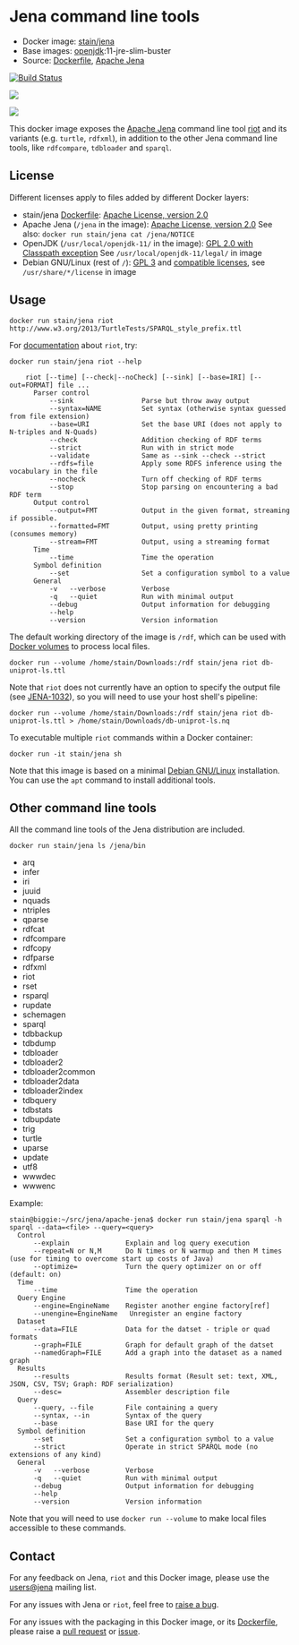 # Jena command line tools

* Docker image: [stain/jena](https://hub.docker.com/r/stain/jena/)
* Base images: [openjdk](https://hub.docker.com/r/_/openjdk/):11-jre-slim-buster
* Source: [Dockerfile](https://github.com/stain/jena-docker/blob/master/jena/Dockerfile), [Apache Jena](http://jena.apache.org/download/)


[![Build Status](https://travis-ci.com/stain/jena-docker.svg)](https://travis-ci.com/stain/jena-docker)

[![](https://images.microbadger.com/badges/image/stain/jena.svg)](https://microbadger.com/images/stain/jena "stain/jena")

[![](https://images.microbadger.com/badges/version/stain/jena:3.14.0.svg)](https://github.com/stain/jena-docker/tree/master/jena "Jena 3.14.0")

This docker image exposes the [Apache Jena](https://jena.apache.org/)
command line tool [riot](https://jena.apache.org/documentation/io/#command-line-tools)
and its variants (e.g. `turtle`, `rdfxml`), in addition to the other Jena
command line tools, like `rdfcompare`, `tdbloader` and `sparql`.

## License

Different licenses apply to files added by different Docker layers:

* stain/jena [Dockerfile](https://github.com/stain/jena-docker/blob/master/jena/Dockerfile): [Apache License, version 2.0](https://www.apache.org/licenses/LICENSE-2.0)
* Apache Jena (`/jena` in the image): [Apache License, version 2.0](https://www.apache.org/licenses/LICENSE-2.0)
  See also: `docker run stain/jena cat /jena/NOTICE`
* OpenJDK (`/usr/local/openjdk-11/` in the image): [GPL 2.0 with Classpath exception](https://openjdk.java.net/legal/gplv2+ce.html)
  See `/usr/local/openjdk-11/legal/` in image
* Debian GNU/Linux (rest of `/`): [GPL 3](http://www.gnu.org/licenses/gpl-3.0) and [compatible licenses](https://www.debian.org/legal/licenses/), see `/usr/share/*/license` in image



## Usage

    docker run stain/jena riot http://www.w3.org/2013/TurtleTests/SPARQL_style_prefix.ttl

For [documentation](https://jena.apache.org/documentation/io/#command-line-tools)
about `riot`, try:

    docker run stain/jena riot --help

```
    riot [--time] [--check|--noCheck] [--sink] [--base=IRI] [--out=FORMAT] file ...
      Parser control
          --sink                 Parse but throw away output
          --syntax=NAME          Set syntax (otherwise syntax guessed from file extension)
          --base=URI             Set the base URI (does not apply to N-triples and N-Quads)
          --check                Addition checking of RDF terms
          --strict               Run with in strict mode
          --validate             Same as --sink --check --strict
          --rdfs=file            Apply some RDFS inference using the vocabulary in the file
          --nocheck              Turn off checking of RDF terms
          --stop                 Stop parsing on encountering a bad RDF term
      Output control
          --output=FMT           Output in the given format, streaming if possible.
          --formatted=FMT        Output, using pretty printing (consumes memory)
          --stream=FMT           Output, using a streaming format
      Time
          --time                 Time the operation
      Symbol definition
          --set                  Set a configuration symbol to a value
      General
          -v   --verbose         Verbose
          -q   --quiet           Run with minimal output
          --debug                Output information for debugging
          --help
          --version              Version information
```

The default working directory of the image is `/rdf`, which can be used with
[Docker volumes](https://docs.docker.com/userguide/dockervolumes/) to
process local files.

    docker run --volume /home/stain/Downloads:/rdf stain/jena riot db-uniprot-ls.ttl

Note that `riot` does not currently have an option to specify the
output file (see [JENA-1032](https://issues.apache.org/jira/browse/JENA-1032)),
so you will need to use your host shell's
pipeline:

    docker run --volume /home/stain/Downloads:/rdf stain/jena riot db-uniprot-ls.ttl > /home/stain/Downloads/db-uniprot-ls.nq

To executable multiple `riot` commands within a Docker container:

    docker run -it stain/jena sh

Note that this image is based on a minimal
[Debian GNU/Linux](https://www.debian.org/) installation. You can use
the `apt` command to install additional tools.


## Other command line tools

All the command line tools of the Jena distribution are included.

    docker run stain/jena ls /jena/bin

- arq
- infer
- iri
- juuid
- nquads
- ntriples
- qparse
- rdfcat
- rdfcompare
- rdfcopy
- rdfparse
- rdfxml
- riot
- rset
- rsparql
- rupdate
- schemagen
- sparql
- tdbbackup
- tdbdump
- tdbloader
- tdbloader2
- tdbloader2common
- tdbloader2data
- tdbloader2index
- tdbquery
- tdbstats
- tdbupdate
- trig
- turtle
- uparse
- update
- utf8
- wwwdec
- wwwenc

Example:

```
stain@biggie:~/src/jena/apache-jena$ docker run stain/jena sparql -h
sparql --data=<file> --query=<query>
  Control
      --explain              Explain and log query execution
      --repeat=N or N,M      Do N times or N warmup and then M times (use for timing to overcome start up costs of Java)
      --optimize=            Turn the query optimizer on or off (default: on)
  Time
      --time                 Time the operation
  Query Engine
      --engine=EngineName    Register another engine factory[ref]
      --unengine=EngineName   Unregister an engine factory
  Dataset
      --data=FILE            Data for the datset - triple or quad formats
      --graph=FILE           Graph for default graph of the datset
      --namedGraph=FILE      Add a graph into the dataset as a named graph
  Results
      --results              Results format (Result set: text, XML, JSON, CSV, TSV; Graph: RDF serialization)
      --desc=                Assembler description file
  Query
      --query, --file        File containing a query
      --syntax, --in         Syntax of the query
      --base                 Base URI for the query
  Symbol definition
      --set                  Set a configuration symbol to a value
      --strict               Operate in strict SPARQL mode (no extensions of any kind)
  General
      -v   --verbose         Verbose
      -q   --quiet           Run with minimal output
      --debug                Output information for debugging
      --help
      --version              Version information
```

Note that you will need to use `docker run --volume` to make local files accessible to these commands.

## Contact

For any feedback on Jena, `riot` and this Docker image, please use
the [users@jena](https://jena.apache.org/help_and_support/)
mailing list.

For any issues with Jena or `riot`, feel free to
[raise a bug](https://jena.apache.org/help_and_support/bugs_and_suggestions.html).


For any issues with the packaging in this Docker image, or
its [Dockerfile](https://github.com/stain/jena-docker/),
please raise a [pull request](https://github.com/stain/jena-docker/pulls) or
[issue](https://github.com/stain/jena-docker/issues).

